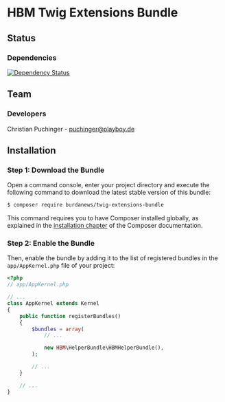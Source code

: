 # HBM Twig Extensions Bundle

## Status

### Dependencies

[![Dependency Status](https://gemnasium.com/badges/github.com/burdanews/helper-bundle.svg)](https://gemnasium.com/github.com/burdanews/helper-bundle)

## Team

### Developers
Christian Puchinger - puchinger@playboy.de

## Installation

### Step 1: Download the Bundle

Open a command console, enter your project directory and execute the
following command to download the latest stable version of this bundle:

```bash
$ composer require burdanews/twig-extensions-bundle
```

This command requires you to have Composer installed globally, as explained
in the [installation chapter](https://getcomposer.org/doc/00-intro.md)
of the Composer documentation.

### Step 2: Enable the Bundle

Then, enable the bundle by adding it to the list of registered bundles
in the `app/AppKernel.php` file of your project:

```php
<?php
// app/AppKernel.php

// ...
class AppKernel extends Kernel
{
    public function registerBundles()
    {
        $bundles = array(
            // ...

            new HBM\HelperBundle\HBMHelperBundle(),
        );

        // ...
    }

    // ...
}
```
